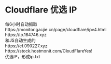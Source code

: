 <html>
    <body> 
        <h1>Cloudflare 优选 IP</h1>
        <div>
            每6小时自动抓取
            <br/>https://monitor.gacjie.cn/page/cloudflare/ipv4.html
            <br/>https://ip.164746.xyz
            <br/>和JS自动生成的
            <br/>https://cf.090227.xyz
            <br/>https://stock.hostmonit.com/CloudFlareYes!
            <br/>优选IP，形成ip.txt 
        </div>  
    </body>
</html>